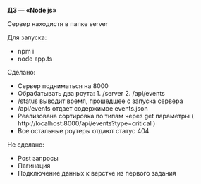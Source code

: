 **ДЗ — «Node js»**

Сервер находистя в папке server

Для запуска:
* npm i
* node app.ts       

Сделано:

* Сервер подниматься на 8000
* Обрабатывать два роута: 1. /server 2. /api/events
* /status выводит время, прошедшее с запуска сервера
* /api/events отдает содержимое events.json 
* Реализована сортировка по типам через get параметры ( http://localhost:8000/api/events?type=critical )
* Все остальные роутеры отдают статус 404

Не сделано:
* Post запросы
* Пагинация
* Подключение данных к верстке из первого задания
